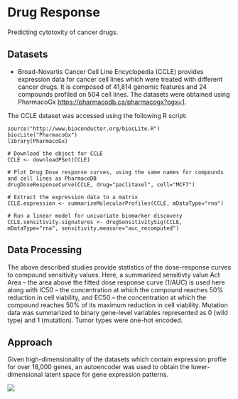 # Drug Response

Predicting cytotoxity of cancer drugs.

## Datasets

* Broad-Novartis Cancer Cell Line Encyclopedia (CCLE) provides expression data for cancer cell lines which were treated with different cancer drugs. It is composed of 41,814 genomic features and 24 compounds profiled on 504 cell lines. The datasets were obtained using PharmacoGx https://pharmacodb.ca/pharmacogx?pgx=1.

The CCLE dataset was accessed using the following R script:

```
source("http://www.bioconductor.org/biocLite.R") 
biocLite("PharmacoGx")
library(PharmacoGx)

# Download the object for CCLE 
CCLE <- downloadPSet(CCLE) 

# Plot Drug Dose response curves, using the same names for compounds and cell lines as PharmacoDB 
drugDoseResponseCurve(CCLE, drug="paclitaxel", cell="MCF7") 

# Extract the expression data to a matrix 
CCLE.expression <- summarizeMolecularProfiles(CCLE, mDataType="rna") 

# Run a linear model for univariate biomarker discovery 
CCLE.sensitivity.signatures <- drugSensitivitySig(CCLE, mDataType="rna", sensitivity.measure="auc_recomputed")
```

## Data Processing

The above described studies provide statistics of the dose-response curves to compound sensitivity values. Here, a summarized sensitivty value Act Area – the area above the fitted dose response curve (1/AUC) is used here along with IC50 – the concentration at which the compound reaches 50% reduction in cell viability, and EC50 – the concentration at which the compound reaches 50% of its maximum reduction in cell viability. Mutation data was summarized to binary gene-level variables represented as 0 (wild type) and 1 (mutation). Tumor types were one-hot encoded. 



## Approach

Given high-dimensionality of the datasets which contain expression profile for over 18,000 genes, an autoencoder was used to obtain the lower-dimensional latent space for gene expression patterns. 

<img src="https://miro.medium.com/max/926/1*1sfunl2TIRyaoKcQIEviPA.png">


